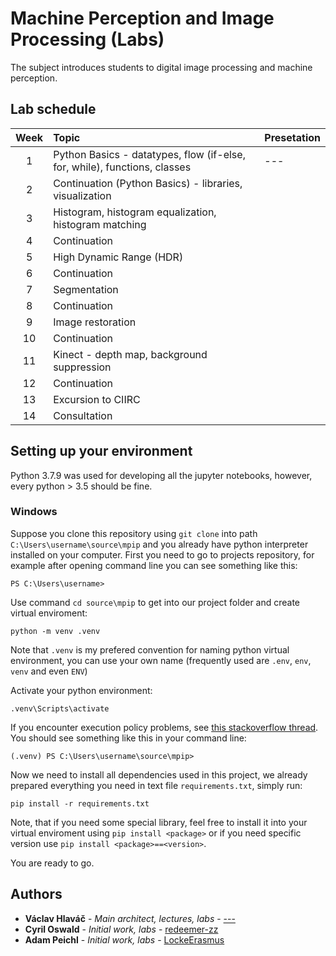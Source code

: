 # Machine Perception and Image Processing (Labs)

The subject introduces students to digital image processing and machine perception. 

## Lab schedule

| Week | Topic        | Presetation  |
|:----:|:-------------|:-------------|
|  1   | Python Basics - datatypes, flow (if-else, for, while), functions, classes | --- |
|  2   | Continuation (Python Basics) - libraries, visualization | |
|  3   | Histogram, histogram equalization, histogram matching | |
|  4   | Continuation | |
|  5   | High Dynamic Range (HDR) |  |
|  6   | Continuation |  |
|  7   | Segmentation |  |
|  8   | Continuation |  |
|  9   | Image restoration |  |
|  10  | Continuation |  |
|  11  | Kinect - depth map, background suppression |  |
|  12  | Continuation |  |
|  13  | Excursion to CIIRC |  |
|  14  | Consultation |  |


## Setting up your environment

Python 3.7.9 was used for developing all the jupyter notebooks, however, every python > 3.5 should be fine.

### Windows

Suppose you clone this repository using `git clone` into path `C:\Users\username\source\mpip` and you already have python interpreter installed on your computer. First you need to go to projects repository, for example after opening command line you can see something like this:

```
PS C:\Users\username> 
```

Use command `cd source\mpip` to get into our project folder and create virtual enviroment:

```
python -m venv .venv
```

Note that `.venv` is my prefered convention for naming python virtual environment, you can use your own name (frequently used are `.env`, `env`, `venv` and even `ENV`)

Activate your python environment:

```
.venv\Scripts\activate
```

If you encounter execution policy problems, see [this stackoverflow thread](https://stackoverflow.com/questions/18713086/virtualenv-wont-activate-on-windows). You should see something like this in your command line:

```
(.venv) PS C:\Users\username\source\mpip>
```

Now we need to install all dependencies used in this project, we already prepared everything you need in text file `requirements.txt`, simply run:

```
pip install -r requirements.txt
```

Note, that if you need some special library, feel free to install it into your virtual enviroment using `pip install <package>` or if you need specific version use `pip install <package>==<version>`.

You are ready to go.

## Authors

* **Václav Hlaváč** - *Main architect, lectures, labs* - [---]()
* **Cyril Oswald** - *Initial work, labs* - [redeemer-zz](https://github.com/redeemer-zz)
* **Adam Peichl** - *Initial work, labs* - [LockeErasmus](https://github.com/LockeErasmus)








